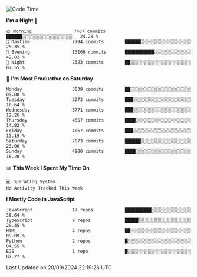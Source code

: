 <!--START_SECTION:waka-->
![Code Time](http://img.shields.io/badge/Code%20Time-3%2C337%20hrs%2038%20mins-blue)

**I'm a Night 🦉** 

```text
🌞 Morning                7467 commits        ██████░░░░░░░░░░░░░░░░░░░   24.28 % 
🌆 Daytime                7794 commits        ██████░░░░░░░░░░░░░░░░░░░   25.35 % 
🌃 Evening                13166 commits       ███████████░░░░░░░░░░░░░░   42.82 % 
🌙 Night                  2323 commits        ██░░░░░░░░░░░░░░░░░░░░░░░   07.55 % 
```
📅 **I'm Most Productive on Saturday** 

```text
Monday                   3039 commits        ██░░░░░░░░░░░░░░░░░░░░░░░   09.88 % 
Tuesday                  3273 commits        ███░░░░░░░░░░░░░░░░░░░░░░   10.64 % 
Wednesday                3771 commits        ███░░░░░░░░░░░░░░░░░░░░░░   12.26 % 
Thursday                 4557 commits        ████░░░░░░░░░░░░░░░░░░░░░   14.82 % 
Friday                   4057 commits        ███░░░░░░░░░░░░░░░░░░░░░░   13.19 % 
Saturday                 7073 commits        ██████░░░░░░░░░░░░░░░░░░░   23.00 % 
Sunday                   4980 commits        ████░░░░░░░░░░░░░░░░░░░░░   16.20 % 
```


📊 **This Week I Spent My Time On** 

```text
💻 Operating System: 
No Activity Tracked This Week
```

**I Mostly Code in JavaScript** 

```text
JavaScript               17 repos            ██████████░░░░░░░░░░░░░░░   38.64 % 
TypeScript               9 repos             █████░░░░░░░░░░░░░░░░░░░░   20.45 % 
HTML                     4 repos             ██░░░░░░░░░░░░░░░░░░░░░░░   09.09 % 
Python                   2 repos             █░░░░░░░░░░░░░░░░░░░░░░░░   04.55 % 
EJS                      1 repo              █░░░░░░░░░░░░░░░░░░░░░░░░   02.27 % 
```




 Last Updated on 20/09/2024 22:19:26 UTC
<!--END_SECTION:waka-->

<!--
**likaiqiang/likaiqiang** is a ✨ _special_ ✨ repository because its `README.md` (this file) appears on your GitHub profile.

Here are some ideas to get you started:

- 🔭 I’m currently working on ...
- 🌱 I’m currently learning ...
- 👯 I’m looking to collaborate on ...
- 🤔 I’m looking for help with ...
- 💬 Ask me about ...
- 📫 How to reach me: ...
- 😄 Pronouns: ...
- ⚡ Fun fact: ...
-->
